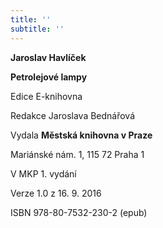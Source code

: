 ```yaml
---
title: ''
subtitle: ''
---
```


**Jaroslav Havlíček**

**Petrolejové lampy**

Edice E-knihovna

Redakce Jaroslava Bednářová

Vydala **Městská knihovna v Praze**

Mariánské nám. 1, 115 72 Praha 1

V MKP 1. vydání

Verze 1.0 z 16. 9. 2016

ISBN 978-80-7532-230-2 (epub)
